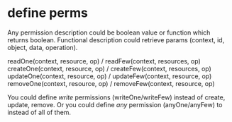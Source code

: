
# define perms

Any permission description could be boolean value or function which returns boolean.
Functional description could retrieve params (context, id, object, data, operation).

readOne(context, resource, op) / readFew(context, resources, op)
createOne(context, resource, op) / createFew(context, resources, op)
updateOne(context, resource, op) / updateFew(context, resource, op)
removeOne(context, resource, op) / removeFew(context, resource, op)

You could define _write_ permissions (writeOne/writeFew) instead of create, update, remove.
Or you could define _any_ permission (anyOne/anyFew) to instead of all of them.